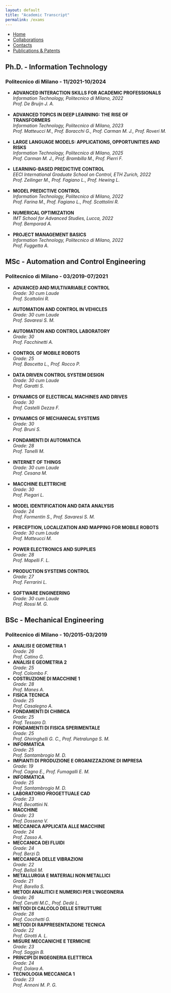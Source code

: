 ```yaml
---
layout: default
title: "Academic Transcript"
permalink: /exams
---
```


<style>
  #phd ul > li {
    margin-bottom: 1.2em;
  }
</style>

<style>
  #msc ul > li {
    margin-bottom: 1.2em;
  }
</style>


<nav>
  <ul>
    <li><a href="{{ site.baseurl }}/">Home</a></li>
    <li><a href="{{ site.baseurl }}/collaborations">Collaborations</a></li>
    <li><a href="{{ site.baseurl }}/contacts">Contacts</a></li>
    <li><a href="{{ site.baseurl }}/publications">Publications & Patents</a></li>
  </ul>
</nav>

<section id="phd">
  <h2>Ph.D. - Information Technology</h2>
  <h3>Politecnico di Milano - 11/2021-10/2024</h3>

  <ul>
  <li>
      <strong>ADVANCED INTERACTION SKILLS FOR ACADEMIC PROFESSIONALS</strong><br>
      <em>Information Technology, Politecnico di Milano, 2022</em><br>
      <em>Prof. De Bruijn J. A.</em>
  </li>
  <li>
      <strong>ADVANCED TOPICS IN DEEP LEARNING: THE RISE OF TRANSFORMERS</strong><br>
      <em>Information Technology, Politecnico di Milano, 2023</em><br>
      <em>Prof. Matteucci M., Prof. Boracchi G., Prof. Carman M. J., Prof. Roveri M.</em>
  </li>
  <li>
    <strong>LARGE LANGUAGE MODELS: APPLICATIONS, OPPORTUNITIES AND RISKS</strong><br>
    <em>Information Technology, Politecnico di Milano, 2025</em><br>
    <em>Prof. Carman M. J., Prof. Brambilla M., Prof. Pierri F.</em>
  </li>
  <li>
      <strong>LEARNING-BASED PREDICTIVE CONTROL</strong><br>
      <em>EECI International Graduate School on Control, ETH Zurich, 2022</em><br>
      <em>Prof. Zeilinger M., Prof. Fagiano L., Prof. Hewing L.</em>
  </li>
  <li>
    <strong>MODEL PREDICTIVE CONTROL</strong><br>
    <em>Information Technology, Politecnico di Milano, 2022</em><br>
    <em>Prof. Farina M., Prof. Fagiano L., Prof. Scattolini R.</em>
  </li>
  <li>
    <strong>NUMERICAL OPTIMIZATION</strong><br>
    <em>IMT School for Advanced Studies, Lucca, 2022</em><br>
    <em>Prof. Bemporad A.</em>
  </li>
  <li>
    <strong>PROJECT MANAGEMENT BASICS</strong><br>
    <em>Information Technology, Politecnico di Milano, 2022</em><br>
    <em>Prof. Fuggetta A.</em>
  </li>
  </ul>
</section>

<section id="msc">
  <h2>MSc - Automation and Control Engineering</h2>
  <h3>Politecnico di Milano - 03/2019-07/2021</h3>

  <ul>
  <li>
      <strong>ADVANCED AND MULTIVARIABLE CONTROL</strong><br>
      <em>Grade: 30 cum Laude</em><br>
      <em>Prof. Scattolini R.</em>
  </li>
  <li>
      <strong>AUTOMATION AND CONTROL IN VEHICLES</strong><br>
      <em>Grade: 30 cum Laude</em><br>
      <em>Prof. Savaresi S. M.</em>
  </li>
  <li>
      <strong>AUTOMATION AND CONTROL LABORATORY</strong><br>
      <em>Grade: 30</em><br>
      <em>Prof. Facchinetti A.</em>
  </li>
  <li>
      <strong>CONTROL OF MOBILE ROBOTS</strong><br>
      <em>Grade: 25</em><br>
      <em>Prof. Bascetta L., Prof. Rocco P.</em>
  </li>
  <li>
      <strong>DATA DRIVEN CONTROL SYSTEM DESIGN</strong><br>
      <em>Grade: 30 cum Laude</em><br>
      <em>Prof. Garatti S.</em>
  </li>
  <li>
      <strong>DYNAMICS OF ELECTRICAL MACHINES AND DRIVES</strong><br>
      <em>Grade: 30</em><br>
      <em>Prof. Castelli Dezza F.</em>
  </li>
  <li>
    <strong>DYNAMICS OF MECHANICAL SYSTEMS</strong><br>
    <em>Grade: 30</em><br>
    <em>Prof. Bruni S.</em>
  </li>
  <li>
      <strong>FONDAMENTI DI AUTOMATICA</strong><br>
      <em>Grade: 28</em><br>
      <em>Prof. Tanelli M.</em>
  </li>
  <li>
    <strong>INTERNET OF THINGS</strong><br>
    <em>Grade: 30 cum Laude</em><br>
    <em>Prof. Cesana M.</em>
  </li>
  <li>
    <strong>MACCHINE ELETTRICHE</strong><br>
    <em>Grade: 30</em><br>
    <em>Prof. Piegari L.</em>
  </li>
  <li>
    <strong>MODEL IDENTIFICATION AND DATA ANALYSIS</strong><br>
    <em>Grade: 24</em><br>
    <em>Prof. Formentin S., Prof. Savaresi S. M.</em>
  </li>
  <li>
    <strong>PERCEPTION, LOCALIZATION AND MAPPING FOR MOBILE ROBOTS</strong><br>
    <em>Grade: 30 cum Laude</em><br>
    <em>Prof. Matteucci M.</em>
  </li>
  <li>
    <strong>POWER ELECTRONICS AND SUPPLIES</strong><br>
    <em>Grade: 28</em><br>
    <em>Prof. Mapelli F. L.</em>
  </li>
  <li>
    <strong>PRODUCTION SYSTEMS CONTROL</strong><br>
    <em>Grade: 27</em><br>
    <em>Prof. Ferrarini L.</em>
  </li>
  <li>
    <strong>SOFTWARE ENGINEERING</strong><br>
    <em>Grade: 30 cum Laude</em><br>
    <em>Prof. Rossi M. G.</em>
  </li>
  </ul>
</section>

<section id="bachelor">
  <h2>BSc - Mechanical Engineering</h2>
  <h3>Politecnico di Milano - 10/2015-03/2019</h3>

  <ul>
  <li>
      <strong>ANALISI E GEOMETRIA 1</strong><br>
      <em>Grade: 26</em><br>
      <em>Prof. Catino G.</em>
  </li>
  <li>
      <strong>ANALISI E GEOMETRIA 2</strong><br>
      <em>Grade: 25</em><br>
      <em>Prof. Colombo F.</em>
  </li>
  <li>
      <strong>COSTRUZIONE DI MACCHINE 1</strong><br>
      <em>Grade: 28</em><br>
      <em>Prof. Manes A.</em>
  </li>
  <li>
      <strong>FISICA TECNICA</strong><br>
      <em>Grade: 25</em><br>
      <em>Prof. Casalegno A.</em>
  </li>
  <li>
      <strong>FONDAMENTI DI CHIMICA</strong><br>
      <em>Grade: 25</em><br>
      <em>Prof. Tessaro D.</em>
  </li>
  <li>
      <strong>FONDAMENTI DI FISICA SPERIMENTALE</strong><br>
      <em>Grade: 25</em><br>
      <em>Prof. Ghiringhelli G. C., Prof. Pietralunga S. M.</em>
  </li>
  <li>
      <strong>INFORMATICA</strong><br>
      <em>Grade: 25</em><br>
      <em>Prof. Santambrogio M. D.</em>
  </li>
  <li>
      <strong>IMPIANTI DI PRODUZIONE E ORGANIZZAZIONE DI IMPRESA</strong><br>
      <em>Grade: 19</em><br>
      <em>Prof. Cagno E., Prof. Fumagalli E. M.</em>
  </li>
  <li>
      <strong>INFORMATICA</strong><br>
      <em>Grade: 25</em><br>
      <em>Prof. Santambrogio M. D.</em>
  </li>
  <li>
      <strong>LABORATORIO PROGETTUALE CAD</strong><br>
      <em>Grade: 23</em><br>
      <em>Prof. Becattini N.</em>
  </li>
  <li>
      <strong>MACCHINE</strong><br>
      <em>Grade: 23</em><br>
      <em>Prof. Dossena V.</em>
  </li>
  <li>
      <strong>MECCANICA APPLICATA ALLE MACCHINE</strong><br>
      <em>Grade: 24</em><br>
      <em>Prof. Zasso A.</em>
  </li>
  <li>
      <strong>MECCANICA DEI FLUIDI</strong><br>
      <em>Grade: 24</em><br>
      <em>Prof. Berzi D.</em>
  </li>
  <li>
      <strong>MECCANICA DELLE VIBRAZIONI</strong><br>
      <em>Grade: 22</em><br>
      <em>Prof. Belloli M.</em>
  </li>
  <li>
      <strong>METALLURGIA E MATERIALI NON METALLICI</strong><br>
      <em>Grade: 21</em><br>
      <em>Prof. Barella S.</em>
  </li>
  <li>
      <strong>METODI ANALITICI E NUMERICI PER L'INGEGNERIA</strong><br>
      <em>Grade: 26</em><br>
      <em>Prof. Cerutti M.C., Prof. Dedè L.</em>
  </li>
  <li>
      <strong>METODI DI CALCOLO DELLE STRUTTURE</strong><br>
      <em>Grade: 28</em><br>
      <em>Prof. Cocchetti G.</em>
  </li>
  <li>
      <strong>METODI DI RAPPRESENTAZIONE TECNICA</strong><br>
      <em>Grade: 22</em><br>
      <em>Prof. Girotti A. L.</em>
  </li>
  <li>
      <strong>MISURE MECCANICHE E TERMICHE</strong><br>
      <em>Grade: 23</em><br>
      <em>Prof. Saggin B.</em>
  </li>
  <li>
      <strong>PRINCIPI DI INGEGNERIA ELETTRICA</strong><br>
      <em>Grade: 24</em><br>
      <em>Prof. Dolara A.</em>
  </li>
  <li>
      <strong>TECNOLOGIA MECCANICA 1</strong><br>
      <em>Grade: 23</em><br>
      <em>Prof. Annoni M. P. G.</em>
  </li>
  </ul>
</section>

